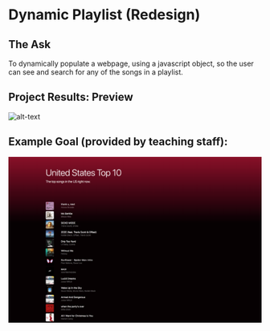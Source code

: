 # Dynamic Playlist (Redesign)

## The Ask
To dynamically populate a webpage, using a javascript object, so the user can see and search for any of the songs in a playlist. 

## Project Results: Preview
![alt-text](playlistDemoVid.gif)

## Example Goal (provided by teaching staff):
![final](spotify_playlist_final.png)



